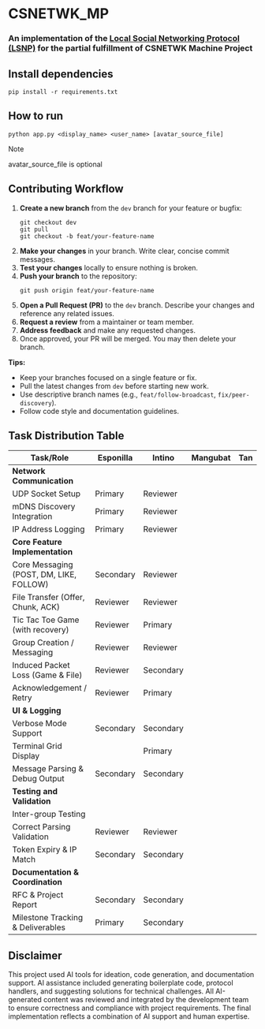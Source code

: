 # CSNETWK_MP

### An implementation of the [Local Social Networking Protocol (LSNP)](https://docs.google.com/document/d/1DcymwZjUVcPXOps-dEgv-pvsCBtRUgKi3cOj_jULzas/edit?tab=t.0#bookmark=id.2vyk3jhpju68) for the partial fulfillment of CSNETWK Machine Project

## Install dependencies

```
pip install -r requirements.txt
```

## How to run

```
python app.py <display_name> <user_name> [avatar_source_file]
```

> [!NOTE]  
> avatar_source_file is optional

## Contributing Workflow

1. **Create a new branch** from the `dev` branch for your feature or bugfix:
   ```
   git checkout dev
   git pull
   git checkout -b feat/your-feature-name
   ```
2. **Make your changes** in your branch. Write clear, concise commit messages.
3. **Test your changes** locally to ensure nothing is broken.
4. **Push your branch** to the repository:
   ```
   git push origin feat/your-feature-name
   ```
5. **Open a Pull Request (PR)** to the `dev` branch. Describe your changes and reference any related issues.
6. **Request a review** from a maintainer or team member.
7. **Address feedback** and make any requested changes.
8. Once approved, your PR will be merged. You may then delete your branch.

**Tips:**

- Keep your branches focused on a single feature or fix.
- Pull the latest changes from `dev` before starting new work.
- Use descriptive branch names (e.g., `feat/follow-broadcast`, `fix/peer-discovery`).
- Follow code style and documentation guidelines.

## Task Distribution Table

| Task/Role                               | Esponilla | Intino  | Mangubat | Tan |
| --------------------------------------- | --------- | ------- | -------- | --- |
| **Network Communication**               |           |         |          |     |
| UDP Socket Setup                        | Primary   |Reviewer |          |     |
| mDNS Discovery Integration              | Primary   |Reviewer |          |     |
| IP Address Logging                      | Primary   |Reviewer |          |     |
| **Core Feature Implementation**         |           |         |          |     |
| Core Messaging (POST, DM, LIKE, FOLLOW) | Secondary |Reviewer |          |     |
| File Transfer (Offer, Chunk, ACK)       | Reviewer  |Reviewer |          |     |
| Tic Tac Toe Game (with recovery)        | Reviewer  | Primary |          |     |
| Group Creation / Messaging              | Reviewer  |Reviewer |          |     |
| Induced Packet Loss (Game & File)       | Reviewer  |Secondary|          |     |
| Acknowledgement / Retry                 | Reviewer  | Primary |          |     |
| **UI & Logging**                        |           |         |          |     |
| Verbose Mode Support                    | Secondary |Secondary|          |     |
| Terminal Grid Display                   |           | Primary |          |     |
| Message Parsing & Debug Output          | Secondary |Secondary|          |     |
| **Testing and Validation**              |           |         |          |     |
| Inter-group Testing                     |           |         |          |     |
| Correct Parsing Validation              | Reviewer  | Reviewer|          |     |
| Token Expiry & IP Match                 | Secondary |Secondary|          |     |
| **Documentation & Coordination**        |           |         |          |     |
| RFC & Project Report                    | Secondary |Secondary|          |     |
| Milestone Tracking & Deliverables       | Primary   |Secondary|          |     |

## Disclaimer

This project used AI tools for ideation, code generation, and documentation support. AI assistance included generating boilerplate code, protocol handlers, and suggesting solutions for technical challenges. All AI-generated content was reviewed and integrated by the development team to ensure correctness and compliance with project requirements. The final implementation reflects a combination of AI support and human expertise.
